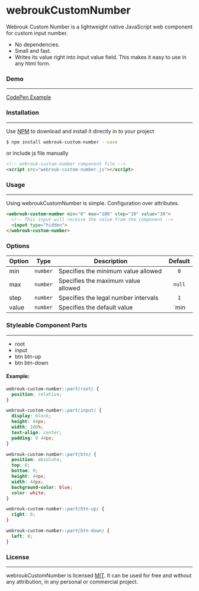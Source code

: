 # webroukCustomNumber

Webrouk Custom Number is a lightweight native JavaScript web component for custom input number.

- No dependencies.
- Small and fast.
- Writes its value right into input value field. This makes it easy to use in any html form.

### Demo
---
[CodePen Example](https://codepen.io/muhammad_mabrouk/full/QWaKPQE/)

### Installation
---
Use [NPM](https://www.npmjs.com/package/webrouk-custom-number/) to download and install it directly in to your project

```sh
$ npm install webrouk-custom-number --save
```

or include js file manually

```html
<!-- webrouk-custom-number component file -->
<script src="webrouk-custom-number.js"></script>
```

### Usage
---
Using webroukCustomNumber is simple. Configuration over attributes.

```html
<webrouk-custom-number min="0" max="100" step="10" value="30">
  <!-- This input will receive the value from the component -->
  <input type="hidden">
</webrouk-custom-number>
```

### Options
| Option | Type | Description | Default |
| ----------- |    :----:   | ----------- |    :----:   |
| min | `number` | Specifies the minimum value allowed | `0` |
| max | `number` | Specifies the maximum value allowed | `null` |
| step | `number` | Specifies the legal number intervals | `1` |
| value | `number` | Specifies the default value | `min | 0` |

### Styleable Component Parts
---
- root
- input
- btn btn-up
- btn btn-down

#### Example:

```css
webrouk-custom-number::part(root) {
  position: relative;
}

webrouk-custom-number::part(input) {
  display: block;
  height: 44px;
  width: 100%;
  text-align: center;
  padding: 0 44px;
}

webrouk-custom-number::part(btn) {
  position: absolute;
  top: 0;
  bottom: 0;
  height: 44px;
  width: 44px;
  background-color: blue;
  color: white;
}

webrouk-custom-number::part(btn-up) {
  right: 0;
}

webrouk-custom-number::part(btn-down) {
  left: 0;
}
```

### License
-------
webroukCustomNumber is licensed [MIT](https://choosealicense.com/licenses/mit/).
It can be used for free and without any attribution, in any personal or commercial project.

